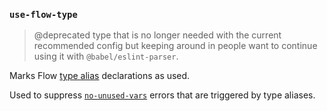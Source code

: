 ### `use-flow-type`

> @deprecated type that is no longer needed with the current recommended config but keeping around in people want to continue using it with `@babel/eslint-parser`.

Marks Flow [type alias](https://flowtype.org/docs/type-aliases.html) declarations as used.

Used to suppress [`no-unused-vars`](http://eslint.org/docs/rules/no-unused-vars) errors that are triggered by type aliases.

<!-- assertions useFlowType -->
